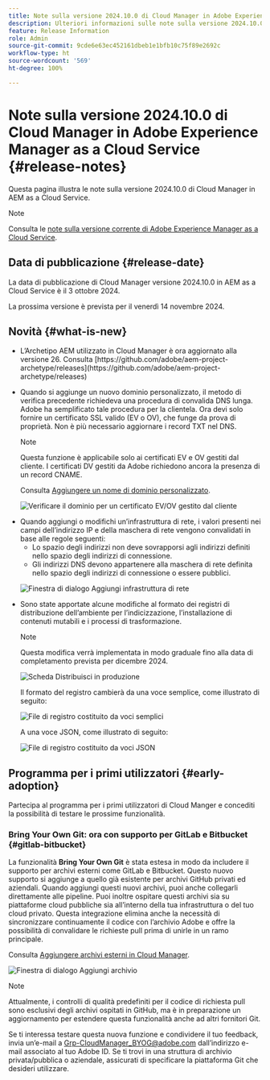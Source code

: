 ```yaml
---
title: Note sulla versione 2024.10.0 di Cloud Manager in Adobe Experience Manager as a Cloud Service
description: Ulteriori informazioni sulle note sulla versione 2024.10.0 di Cloud Manager in AEM as a Cloud Service.
feature: Release Information
role: Admin
source-git-commit: 9cde6e63ec452161dbeb1e1bfb10c75f89e2692c
workflow-type: ht
source-wordcount: '569'
ht-degree: 100%

---
```


# Note sulla versione 2024.10.0 di Cloud Manager in Adobe Experience Manager as a Cloud Service {#release-notes}

Questa pagina illustra le note sulla versione 2024.10.0 di Cloud Manager in AEM as a Cloud Service.

>[!NOTE]
>
>Consulta le [note sulla versione corrente di Adobe Experience Manager as a Cloud Service](/help/release-notes/release-notes-cloud/release-notes-current.md).

## Data di pubblicazione {#release-date}

La data di pubblicazione di Cloud Manager versione 2024.10.0 in AEM as a Cloud Service è il 3 ottobre 2024.

La prossima versione è prevista per il venerdì 14 novembre 2024.

## Novità {#what-is-new}

* <!-- BOTH CS & AMS --> L’Archetipo AEM utilizzato in Cloud Manager è ora aggiornato alla versione 26. Consulta [https://github.com/adobe/aem-project-archetype/releases](https://github.com/adobe/aem-project-archetype/releases)

<!-- (CMGR-59817) -->

* <!-- CS ONLY --> Quando si aggiunge un nuovo dominio personalizzato, il metodo di verifica precedente richiedeva una procedura di convalida DNS lunga. Adobe ha semplificato tale procedura per la clientela. Ora devi solo fornire un certificato SSL valido (EV o OV), che funge da prova di proprietà. Non è più necessario aggiornare i record TXT nel DNS.

  >[!NOTE]
  >
  >Questa funzione è applicabile solo ai certificati EV e OV gestiti dal cliente. I certificati DV gestiti da Adobe richiedono ancora la presenza di un record CNAME.

  Consulta [Aggiungere un nome di dominio personalizzato](/help/implementing/cloud-manager/custom-domain-names/add-custom-domain-name.md).

  ![Verificare il dominio per un certificato EV/OV gestito dal cliente](/help/implementing/cloud-manager/assets/verify-domain-customer-managed-step.png)

* <!-- CS ONLY --> Quando aggiungi o modifichi un’infrastruttura di rete, i valori presenti nei campi dell’indirizzo IP e della maschera di rete vengono convalidati in base alle regole seguenti:

   * Lo spazio degli indirizzi non deve sovrapporsi agli indirizzi definiti nello spazio degli indirizzi di connessione.
   * Gli indirizzi DNS devono appartenere alla maschera di rete definita nello spazio degli indirizzi di connessione o essere pubblici.

  ![Finestra di dialogo Aggiungi infrastruttura di rete](/help/implementing/cloud-manager/release-notes/assets/network-infrastructure-add.png)

* <!-- CS ONLY --> Sono state apportate alcune modifiche al formato dei registri di distribuzione dell’ambiente per l’indicizzazione, l’installazione di contenuti mutabili e i processi di trasformazione.

  >[!NOTE]
  >
  >Questa modifica verrà implementata in modo graduale fino alla data di completamento prevista per dicembre 2024.

  ![Scheda Distribuisci in produzione](/help/implementing/cloud-manager/release-notes/assets/deploy-to-production-card.png)

  Il formato del registro cambierà da una voce semplice, come illustrato di seguito:

  ![File di registro costituito da voci semplici](/help/implementing/cloud-manager/release-notes/assets/log-file-simple-entry.png)

  A una voce JSON, come illustrato di seguito:

  ![File di registro costituito da voci JSON](/help/implementing/cloud-manager/release-notes/assets/log-file-json-entry.png)


## Programma per i primi utilizzatori {#early-adoption}

Partecipa al programma per i primi utilizzatori di Cloud Manger e concediti la possibilità di testare le prossime funzionalità.

### Bring Your Own Git: ora con supporto per GitLab e Bitbucket {#gitlab-bitbucket}

<!-- BOTH CS & AMS -->

La funzionalità **Bring Your Own Git** è stata estesa in modo da includere il supporto per archivi esterni come GitLab e Bitbucket. Questo nuovo supporto si aggiunge a quello già esistente per archivi GitHub privati ed aziendali. Quando aggiungi questi nuovi archivi, puoi anche collegarli direttamente alle pipeline. Puoi inoltre ospitare questi archivi sia su piattaforme cloud pubbliche sia all’interno della tua infrastruttura o del tuo cloud privato. Questa integrazione elimina anche la necessità di sincronizzare continuamente il codice con l’archivio Adobe e offre la possibilità di convalidare le richieste pull prima di unirle in un ramo principale.

Consulta [Aggiungere archivi esterni in Cloud Manager](/help/implementing/cloud-manager/managing-code/external-repositories.md).

![Finestra di dialogo Aggiungi archivio](/help/implementing/cloud-manager/release-notes/assets/repositories-add-release-notes.png)

>[!NOTE]
>
>Attualmente, i controlli di qualità predefiniti per il codice di richiesta pull sono esclusivi degli archivi ospitati in GitHub, ma è in preparazione un aggiornamento per estendere questa funzionalità anche ad altri fornitori Git.

Se ti interessa testare questa nuova funzione e condividere il tuo feedback, invia un’e-mail a [Grp-CloudManager_BYOG@adobe.com](mailto:Grp-CloudManager_BYOG@adobe.com) dall’indirizzo e-mail associato al tuo Adobe ID. Se ti trovi in una struttura di archivio privata/pubblica o aziendale, assicurati di specificare la piattaforma Git che desideri utilizzare.


<!-- ## Bug fixes




## Known issues {#known-issues} -->
